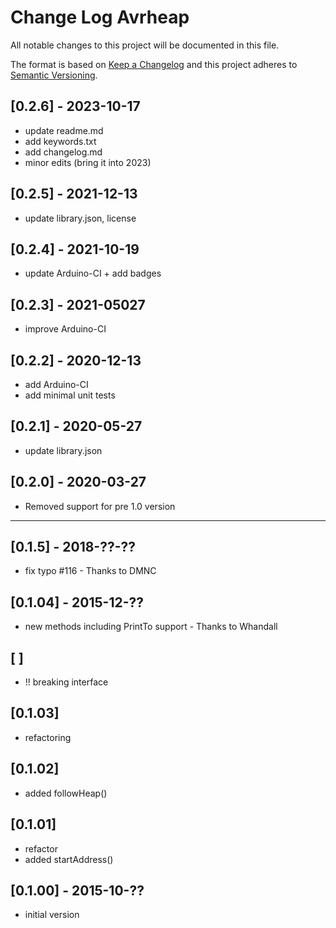 # Change Log Avrheap

All notable changes to this project will be documented in this file.

The format is based on [Keep a Changelog](http://keepachangelog.com/)
and this project adheres to [Semantic Versioning](http://semver.org/).


## [0.2.6] - 2023-10-17
- update readme.md
- add keywords.txt
- add changelog.md
- minor edits (bring it into 2023)


## [0.2.5] - 2021-12-13
- update library.json, license

## [0.2.4] - 2021-10-19
- update Arduino-CI + add badges

## [0.2.3] - 2021-05027
- improve Arduino-CI

## [0.2.2] - 2020-12-13
- add Arduino-CI
- add minimal unit tests

## [0.2.1] - 2020-05-27
- update library.json

## [0.2.0] - 2020-03-27
- Removed support for pre 1.0 version

----

## [0.1.5] - 2018-??-??
- fix typo #116 - Thanks to DMNC

## [0.1.04] - 2015-12-??
- new methods including PrintTo support - Thanks to Whandall

## [      ]
- !! breaking interface

## [0.1.03]
- refactoring

## [0.1.02]
- added followHeap()

## [0.1.01]
- refactor
- added startAddress()

## [0.1.00] - 2015-10-??
- initial version




